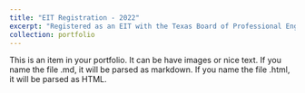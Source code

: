 ```yaml
---
title: "EIT Registration - 2022"
excerpt: "Registered as an EIT with the Texas Board of Professional Engineers and Land Surveyors. <br>Texas, USA<br/>"
collection: portfolio
---
```


This is an item in your portfolio. It can be have images or nice text. If you name the file .md, it will be parsed as markdown. If you name the file .html, it will be parsed as HTML. 
